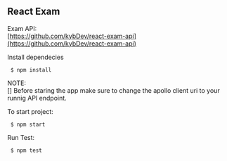 
## React Exam
Exam API:<br> 
[https://github.com/kybDev/react-exam-api](https://github.com/kybDev/react-exam-api)

Install dependecies
```
 $ npm install
```
NOTE:     
[] Before staring the app make sure to change the apollo client uri to your runnig API endpoint. <br> 

To start project:
```
 $ npm start
```

Run Test:
```
 $ npm test
```
